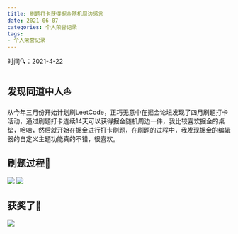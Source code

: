 ```yaml
---
title: 刷题打卡获得掘金随机周边感言
date: 2021-06-07
categories: 个人荣誉记录
tags: 
- 个人荣誉记录
---
```

时间:mag:：2021-4-22

## 发现同道中人:sailboat:
从今年三月份开始计划刷LeetCode，正巧无意中在掘金论坛发现了四月刷题打卡活动，通过刷题打卡连续14天可以获得掘金随机周边一件，我比较喜欢掘金的桌垫，哈哈，然后就开始在掘金进行打卡刷题，在刷题的过程中，我发现掘金的编辑器的自定义主题功能真的不错，很喜欢。
## 刷题过程:strawberry:
![](https://jiapeiyang.oss-cn-beijing.aliyuncs.com/img/20210422160052.png)
![](https://jiapeiyang.oss-cn-beijing.aliyuncs.com/img/20210422160120.png)

## 获奖了:palm_tree:
![](https://jiapeiyang.oss-cn-beijing.aliyuncs.com/img/20210422160355.png)